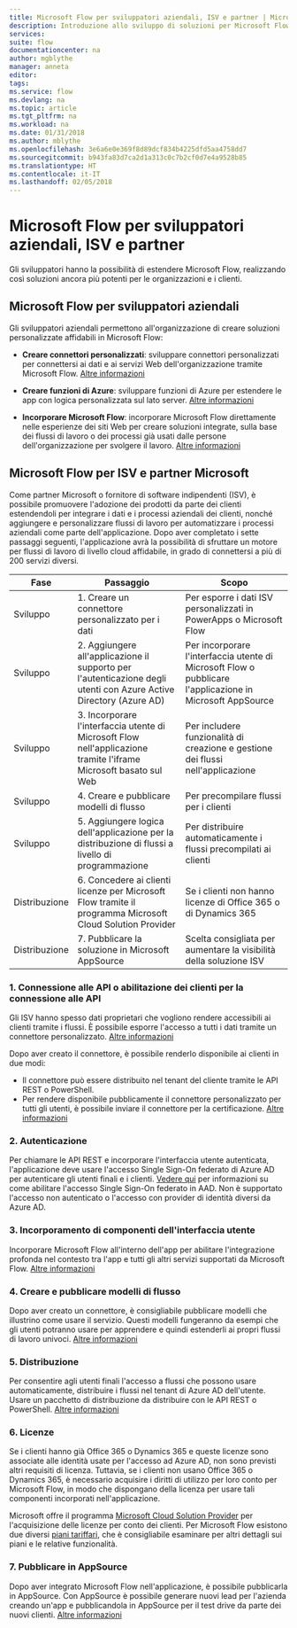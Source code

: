 ```yaml
---
title: Microsoft Flow per sviluppatori aziendali, ISV e partner | Microsoft Docs
description: Introduzione allo sviluppo di soluzioni per Microsoft Flow.
services: 
suite: flow
documentationcenter: na
author: mgblythe
manager: anneta
editor: 
tags: 
ms.service: flow
ms.devlang: na
ms.topic: article
ms.tgt_pltfrm: na
ms.workload: na
ms.date: 01/31/2018
ms.author: mblythe
ms.openlocfilehash: 3e6a6e0e369f8d89dcf834b4225dfd5aa4758dd7
ms.sourcegitcommit: b943fa83d7ca2d1a313c0c7b2cf0d7e4a9528b85
ms.translationtype: HT
ms.contentlocale: it-IT
ms.lasthandoff: 02/05/2018
---
```

# <a name="microsoft-flow-for-enterprise-developers-isvs-and-partners"></a>Microsoft Flow per sviluppatori aziendali, ISV e partner

Gli sviluppatori hanno la possibilità di estendere Microsoft Flow, realizzando così soluzioni ancora più potenti per le organizzazioni e i clienti.

## <a name="microsoft-flow-for-enterprise-developers"></a>Microsoft Flow per sviluppatori aziendali

Gli sviluppatori aziendali permettono all'organizzazione di creare soluzioni personalizzate affidabili in Microsoft Flow:

- **Creare connettori personalizzati**: sviluppare connettori personalizzati per connettersi ai dati e ai servizi Web dell'organizzazione tramite Microsoft Flow. [Altre informazioni](https://docs.microsoft.com/connectors/custom-connectors/)

- **Creare funzioni di Azure**: sviluppare funzioni di Azure per estendere le app con logica personalizzata sul lato server. [Altre informazioni](https://docs.microsoft.com/azure/azure-functions/functions-flow-scenario)

- **Incorporare Microsoft Flow**: incorporare Microsoft Flow direttamente nelle esperienze dei siti Web per creare soluzioni integrate, sulla base dei flussi di lavoro o dei processi già usati dalle persone dell'organizzazione per svolgere il lavoro. [Altre informazioni](embed-flow-dev.md)

## <a name="microsoft-flow-for-isvs-and-microsoft-partners"></a>Microsoft Flow per ISV e partner Microsoft

Come partner Microsoft o fornitore di software indipendenti (ISV), è possibile promuovere l'adozione dei prodotti da parte dei clienti estendendoli per integrare i dati e i processi aziendali dei clienti, nonché aggiungere e personalizzare flussi di lavoro per automatizzare i processi aziendali come parte dell'applicazione. Dopo aver completato i sette passaggi seguenti, l'applicazione avrà la possibilità di sfruttare un motore per flussi di lavoro di livello cloud affidabile, in grado di connettersi a più di 200 servizi diversi.

| Fase | Passaggio | Scopo |
| --- | --- | --- |
| Sviluppo | 1. Creare un connettore personalizzato per i dati | Per esporre i dati ISV personalizzati in PowerApps o Microsoft Flow |
| Sviluppo | 2. Aggiungere all'applicazione il supporto per l'autenticazione degli utenti con Azure Active Directory (Azure AD) | Per incorporare l'interfaccia utente di Microsoft Flow o pubblicare l'applicazione in Microsoft AppSource | 
| Sviluppo | 3. Incorporare l'interfaccia utente di Microsoft Flow nell'applicazione tramite l'iframe Microsoft basato sul Web | Per includere funzionalità di creazione e gestione dei flussi nell'applicazione | 
| Sviluppo | 4. Creare e pubblicare modelli di flusso | Per precompilare flussi per i clienti | 
| Sviluppo | 5. Aggiungere logica dell'applicazione per la distribuzione di flussi a livello di programmazione | Per distribuire automaticamente i flussi precompilati ai clienti | 
| Distribuzione | 6. Concedere ai clienti licenze per Microsoft Flow tramite il programma Microsoft Cloud Solution Provider | Se i clienti non hanno licenze di Office 365 o di Dynamics 365 |
| Distribuzione | 7. Pubblicare la soluzione in Microsoft AppSource | Scelta consigliata per aumentare la visibilità della soluzione ISV |

### <a name="1-connecting-to-your-apis-or-enabling-customers-to-connect-to-your-apis"></a>1. Connessione alle API o abilitazione dei clienti per la connessione alle API

Gli ISV hanno spesso dati proprietari che vogliono rendere accessibili ai clienti tramite i flussi. È possibile esporre l'accesso a tutti i dati tramite un connettore personalizzato. [Altre informazioni](https://docs.microsoft.com/en-us/connectors/custom-connectors/)

Dopo aver creato il connettore, è possibile renderlo disponibile ai clienti in due modi:
- Il connettore può essere distribuito nel tenant del cliente tramite le API REST o PowerShell.
- Per rendere disponibile pubblicamente il connettore personalizzato per tutti gli utenti, è possibile inviare il connettore per la certificazione. [Altre informazioni](https://docs.microsoft.com/connectors/custom-connectors/submit-certification)

### <a name="2-authentication"></a>2. Autenticazione 

Per chiamare le API REST e incorporare l'interfaccia utente autenticata, l'applicazione deve usare l'accesso Single Sign-On federato di Azure AD per autenticare gli utenti finali e i clienti. [Vedere qui](https://identity.microsoft.com/) per informazioni su come abilitare l'accesso Single Sign-On federato in AAD. Non è supportato l'accesso non autenticato o l'accesso con provider di identità diversi da Azure AD. 

### <a name="3-embedding-ui-components"></a>3. Incorporamento di componenti dell'interfaccia utente

Incorporare Microsoft Flow all'interno dell'app per abilitare l'integrazione profonda nel contesto tra l'app e tutti gli altri servizi supportati da Microsoft Flow. [Altre informazioni](embed-flow-dev.md)

### <a name="4-create-and-publish-flow-templates"></a>4. Creare e pubblicare modelli di flusso

Dopo aver creato un connettore, è consigliabile pubblicare modelli che illustrino come usare il servizio. Questi modelli fungeranno da esempi che gli utenti potranno usare per apprendere e quindi estenderli ai propri flussi di lavoro univoci. [Altre informazioni](publish-a-template.md)

### <a name="5-deployment"></a>5. Distribuzione

Per consentire agli utenti finali l'accesso a flussi che possono usare automaticamente, distribuire i flussi nel tenant di Azure AD dell'utente. Usare un pacchetto di distribuzione da distribuire con le API REST o PowerShell. [Altre informazioni](https://docs.microsoft.com/powerapps/export-import-packages)

### <a name="6-licensing"></a>6. Licenze

Se i clienti hanno già Office 365 o Dynamics 365 e queste licenze sono associate alle identità usate per l'accesso ad Azure AD, non sono previsti altri requisiti di licenza. Tuttavia, se i clienti non usano Office 365 o Dynamics 365, è necessario acquisire i diritti di utilizzo per loro conto per Microsoft Flow, in modo che dispongano della licenza per usare tali componenti incorporati nell'applicazione.

Microsoft offre il programma [Microsoft Cloud Solution Provider](https://partner.microsoft.com/en-US/cloud-solution-provider) per l'acquisizione delle licenze per conto dei clienti. Per Microsoft Flow esistono due diversi [piani tariffari](https://flow.microsoft.com/pricing/), che è consigliabile esaminare per altri dettagli sui piani e le relative funzionalità.

### <a name="7-list-on-appsource"></a>7. Pubblicare in AppSource

Dopo aver integrato Microsoft Flow nell'applicazione, è possibile pubblicarla in AppSource. Con AppSource è possibile generare nuovi lead per l'azienda creando un'app e pubblicandola in AppSource per il test drive da parte dei nuovi clienti. [Altre informazioni](dev-appsource-test-drive.md)
